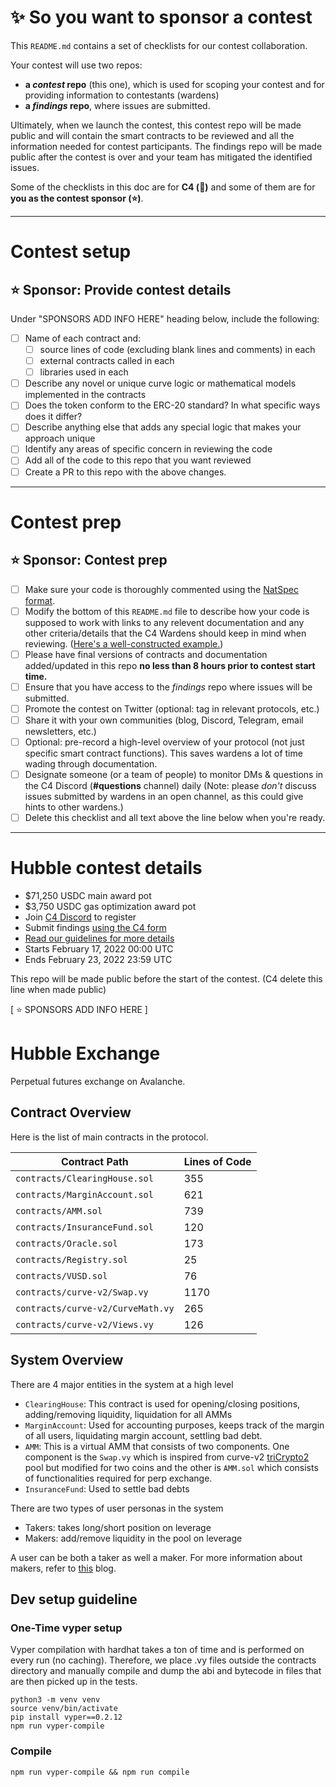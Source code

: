# ✨ So you want to sponsor a contest

This `README.md` contains a set of checklists for our contest collaboration.

Your contest will use two repos:
- **a _contest_ repo** (this one), which is used for scoping your contest and for providing information to contestants (wardens)
- **a _findings_ repo**, where issues are submitted.

Ultimately, when we launch the contest, this contest repo will be made public and will contain the smart contracts to be reviewed and all the information needed for contest participants. The findings repo will be made public after the contest is over and your team has mitigated the identified issues.

Some of the checklists in this doc are for **C4 (🐺)** and some of them are for **you as the contest sponsor (⭐️)**.

---

# Contest setup

## ⭐️ Sponsor: Provide contest details

Under "SPONSORS ADD INFO HERE" heading below, include the following:

- [ ] Name of each contract and:
  - [ ] source lines of code (excluding blank lines and comments) in each
  - [ ] external contracts called in each
  - [ ] libraries used in each
- [ ] Describe any novel or unique curve logic or mathematical models implemented in the contracts
- [ ] Does the token conform to the ERC-20 standard? In what specific ways does it differ?
- [ ] Describe anything else that adds any special logic that makes your approach unique
- [ ] Identify any areas of specific concern in reviewing the code
- [ ] Add all of the code to this repo that you want reviewed
- [ ] Create a PR to this repo with the above changes.

---

# Contest prep

## ⭐️ Sponsor: Contest prep
- [ ] Make sure your code is thoroughly commented using the [NatSpec format](https://docs.soliditylang.org/en/v0.5.10/natspec-format.html#natspec-format).
- [ ] Modify the bottom of this `README.md` file to describe how your code is supposed to work with links to any relevent documentation and any other criteria/details that the C4 Wardens should keep in mind when reviewing. ([Here's a well-constructed example.](https://github.com/code-423n4/2021-06-gro/blob/main/README.md))
- [ ] Please have final versions of contracts and documentation added/updated in this repo **no less than 8 hours prior to contest start time.**
- [ ] Ensure that you have access to the _findings_ repo where issues will be submitted.
- [ ] Promote the contest on Twitter (optional: tag in relevant protocols, etc.)
- [ ] Share it with your own communities (blog, Discord, Telegram, email newsletters, etc.)
- [ ] Optional: pre-record a high-level overview of your protocol (not just specific smart contract functions). This saves wardens a lot of time wading through documentation.
- [ ] Designate someone (or a team of people) to monitor DMs & questions in the C4 Discord (**#questions** channel) daily (Note: please *don't* discuss issues submitted by wardens in an open channel, as this could give hints to other wardens.)
- [ ] Delete this checklist and all text above the line below when you're ready.

---

# Hubble contest details
- $71,250 USDC main award pot
- $3,750 USDC gas optimization award pot
- Join [C4 Discord](https://discord.gg/code4rena) to register
- Submit findings [using the C4 form](https://code4rena.com/contests/2022-02-hubble-contest/submit)
- [Read our guidelines for more details](https://docs.code4rena.com/roles/wardens)
- Starts February 17, 2022 00:00 UTC
- Ends February 23, 2022 23:59 UTC

This repo will be made public before the start of the contest. (C4 delete this line when made public)

[ ⭐️ SPONSORS ADD INFO HERE ]

# Hubble Exchange
Perpetual futures exchange on Avalanche.

## Contract Overview
Here is the list of main contracts in the protocol.

| Contract Path                       | Lines of Code |
| ----------------------------------- | ------------- |
| `contracts/ClearingHouse.sol`       |  355          |
| `contracts/MarginAccount.sol`       |  621          |
| `contracts/AMM.sol`                 |  739          |
| `contracts/InsuranceFund.sol`       |  120          |
| `contracts/Oracle.sol`              |  173          |
| `contracts/Registry.sol`            |  25           |
| `contracts/VUSD.sol`                |  76           |
| `contracts/curve-v2/Swap.vy`        |  1170         |
| `contracts/curve-v2/CurveMath.vy`   |  265          |
| `contracts/curve-v2/Views.vy`       |  126          |

## System Overview
There are 4 major entities in the system at a high level

* `ClearingHouse`: This contract is used for opening/closing positions, adding/removing liquidity, liquidation for all AMMs
* `MarginAccount`: Used for accounting purposes, keeps track of the margin of all users, liquidating margin account, settling bad debt.
* `AMM`: This is a virtual AMM that consists of two components. One component is the `Swap.vy` which is inspired from curve-v2 [triCrypto2](https://curve.fi/tricrypto2) pool but modified for two coins and the other is `AMM.sol` which consists of functionalities required for perp exchange.
* `InsuranceFund`: Used to settle bad debts

There are two types of user personas in the system
* Takers: takes long/short position on leverage
* Makers: add/remove liquidity in the pool on leverage

A user can be both a taker as well a maker. For more information about makers, refer to [this](https://medium.com/hubbleexchange/makers-in-hubble-vamm-c2dbae445ed9) blog.


## Dev setup guideline
### One-Time vyper setup
Vyper compilation with hardhat takes a ton of time and is performed on every run (no caching). Therefore, we place .vy files outside the contracts directory and manually compile and dump the abi and bytecode in files that are then picked up in the tests.

```
python3 -m venv venv
source venv/bin/activate
pip install vyper==0.2.12
npm run vyper-compile
```

### Compile
```
npm run vyper-compile && npm run compile
```
